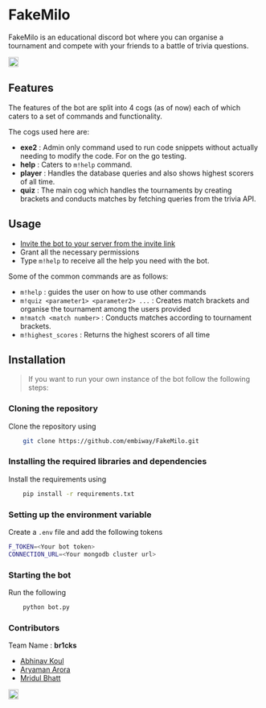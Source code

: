 # FakeMilo

FakeMilo is an educational discord bot where you can organise a tournament and compete with your friends to a battle of trivia questions.

<a href="https://hack36.com"> <img src="http://bit.ly/BuiltAtHack36" height=20px> </a>

## Features 

The features of the bot are split into 4 cogs (as of now) each of which caters to a set of commands and functionality.

The cogs used here are:

- <b>exe2</b> : Admin only command used to run code snippets without actually needing to modify the code. For on the go testing.
- <b>help</b> : Caters to ```m!help``` command.
- <b>player</b> : Handles the database queries and also shows highest scorers of all time.
- <b>quiz</b> : The main cog which handles the tournaments by creating brackets and conducts matches by fetching queries from the trivia API.

## Usage

- [Invite the bot to your server from the invite link](https://discordapp.com/oauth2/authorize?client_id=830132289010532372&scope=bot&permissions=603286592)
- Grant all the necessary permissions
- Type ``m!help`` to receive all the help you need with the bot.

Some of the common commands are as follows:
- ```m!help``` : guides the user on how to use other commands
- ```m!quiz <parameter1> <parameter2> ...``` : Creates match brackets and organise the tournament among the users provided
- ```m!match <match number>``` : Conducts matches according to tournament brackets.
- ```m!highest_scores``` : Returns the highest scorers of all time


## Installation

> If you want to run your own instance of the bot follow the following steps:

### Cloning the repository

Clone the repository using

```bash
    git clone https://github.com/embiway/FakeMilo.git
```

### Installing the required libraries and dependencies

Install the requirements using 

```bash
    pip install -r requirements.txt
```

### Setting up the environment variable

Create a ```.env``` file and add the following tokens

```bash
F_TOKEN=<Your bot token>
CONNECTION_URL=<Your mongodb cluster url>
```

### Starting the bot

Run the following

```bash
    python bot.py
```


### Contributors

Team Name : <b>br1cks</b>

- [Abhinav Koul](https://github.com/CodenameGHOST007)
- [Aryaman Arora]()
- [Mridul Bhatt](https://github.com/embiway)


<a href="https://hack36.com"> <img src="http://bit.ly/BuiltAtHack36" height=20px> </a>

